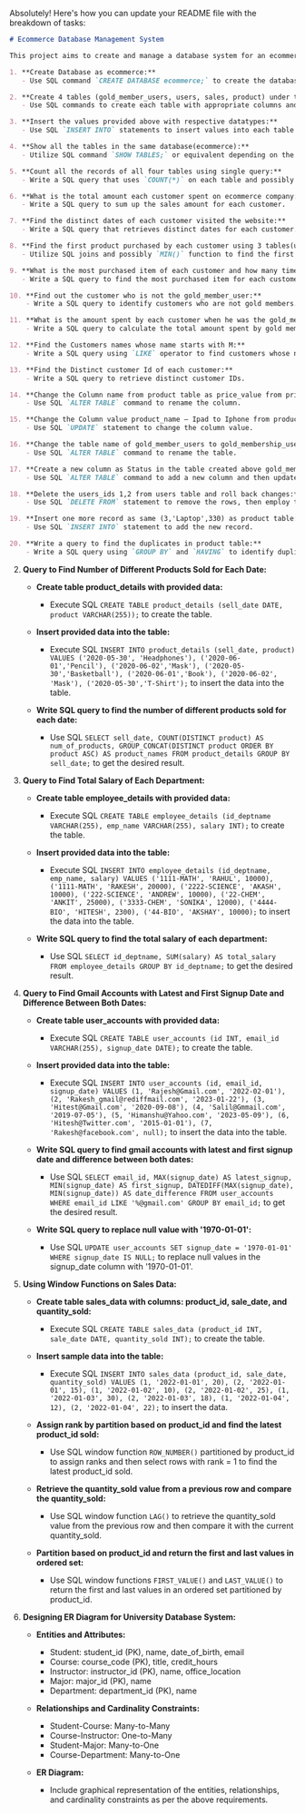 
Absolutely! Here's how you can update your README file with the breakdown of tasks:

```markdown
# Ecommerce Database Management System

This project aims to create and manage a database system for an ecommerce company. Below are the tasks involved and their respective subpoints:

1. **Create Database as ecommerce:**
   - Use SQL command `CREATE DATABASE ecommerce;` to create the database.

2. **Create 4 tables (gold_member_users, users, sales, product) under the above database(ecommerce):**
   - Use SQL commands to create each table with appropriate columns and data types.

3. **Insert the values provided above with respective datatypes:**
   - Use SQL `INSERT INTO` statements to insert values into each table.

4. **Show all the tables in the same database(ecommerce):**
   - Utilize SQL command `SHOW TABLES;` or equivalent depending on the database system.

5. **Count all the records of all four tables using single query:**
   - Write a SQL query that uses `COUNT(*)` on each table and possibly joins them together.

6. **What is the total amount each customer spent on ecommerce company:**
   - Write a SQL query to sum up the sales amount for each customer.

7. **Find the distinct dates of each customer visited the website:**
   - Write a SQL query that retrieves distinct dates for each customer.

8. **Find the first product purchased by each customer using 3 tables(users, sales, product):**
   - Utilize SQL joins and possibly `MIN()` function to find the first purchase for each customer.

9. **What is the most purchased item of each customer and how many times the customer has purchased it:**
   - Write a SQL query to find the most purchased item for each customer along with its count.

10. **Find out the customer who is not the gold_member_user:**
    - Write a SQL query to identify customers who are not gold members.

11. **What is the amount spent by each customer when he was the gold_member user:**
    - Write a SQL query to calculate the total amount spent by gold member users.

12. **Find the Customers names whose name starts with M:**
    - Write a SQL query using `LIKE` operator to find customers whose names start with 'M'.

13. **Find the Distinct customer Id of each customer:**
    - Write a SQL query to retrieve distinct customer IDs.

14. **Change the Column name from product table as price_value from price:**
    - Use SQL `ALTER TABLE` command to rename the column.

15. **Change the Column value product_name – Ipad to Iphone from product table:**
    - Use SQL `UPDATE` statement to change the column value.

16. **Change the table name of gold_member_users to gold_membership_users:**
    - Use SQL `ALTER TABLE` command to rename the table.

17. **Create a new column as Status in the table created above gold_membership_users:**
    - Use SQL `ALTER TABLE` command to add a new column and then update its values accordingly.

18. **Delete the users_ids 1,2 from users table and roll back changes:**
    - Use SQL `DELETE FROM` statement to remove the rows, then employ transactions to roll back if needed.

19. **Insert one more record as same (3,'Laptop',330) as product table:**
    - Use SQL `INSERT INTO` statement to add the new record.

20. **Write a query to find the duplicates in product table:**
    - Write a SQL query using `GROUP BY` and `HAVING` to identify duplicates based on certain criteria.
```

2. **Query to Find Number of Different Products Sold for Each Date:**

   - **Create table product_details with provided data:**
     - Execute SQL `CREATE TABLE product_details (sell_date DATE, product VARCHAR(255));` to create the table.

   - **Insert provided data into the table:**
     - Execute SQL `INSERT INTO product_details (sell_date, product) VALUES ('2020-05-30', 'Headphones'), ('2020-06-01','Pencil'), ('2020-06-02','Mask'), ('2020-05-30','Basketball'), ('2020-06-01','Book'), ('2020-06-02', 'Mask'), ('2020-05-30','T-Shirt');` to insert the data into the table.

   - **Write SQL query to find the number of different products sold for each date:**
     - Use SQL `SELECT sell_date, COUNT(DISTINCT product) AS num_of_products, GROUP_CONCAT(DISTINCT product ORDER BY product ASC) AS product_names FROM product_details GROUP BY sell_date;` to get the desired result.

3. **Query to Find Total Salary of Each Department:**

   - **Create table employee_details with provided data:**
     - Execute SQL `CREATE TABLE employee_details (id_deptname VARCHAR(255), emp_name VARCHAR(255), salary INT);` to create the table.

   - **Insert provided data into the table:**
     - Execute SQL `INSERT INTO employee_details (id_deptname, emp_name, salary) VALUES ('1111-MATH', 'RAHUL', 10000), ('1111-MATH', 'RAKESH', 20000), ('2222-SCIENCE', 'AKASH', 10000), ('222-SCIENCE', 'ANDREW', 10000), ('22-CHEM', 'ANKIT', 25000), ('3333-CHEM', 'SONIKA', 12000), ('4444-BIO', 'HITESH', 2300), ('44-BIO', 'AKSHAY', 10000);` to insert the data into the table.

   - **Write SQL query to find the total salary of each department:**
     - Use SQL `SELECT id_deptname, SUM(salary) AS total_salary FROM employee_details GROUP BY id_deptname;` to get the desired result.

4. **Query to Find Gmail Accounts with Latest and First Signup Date and Difference Between Both Dates:**

   - **Create table user_accounts with provided data:**
     - Execute SQL `CREATE TABLE user_accounts (id INT, email_id VARCHAR(255), signup_date DATE);` to create the table.

   - **Insert provided data into the table:**
     - Execute SQL `INSERT INTO user_accounts (id, email_id, signup_date) VALUES (1, 'Rajesh@Gmail.com', '2022-02-01'), (2, 'Rakesh_gmail@rediffmail.com', '2023-01-22'), (3, 'Hitest@Gmail.com', '2020-09-08'), (4, 'Salil@Gmmail.com', '2019-07-05'), (5, 'Himanshu@Yahoo.com', '2023-05-09'), (6, 'Hitesh@Twitter.com', '2015-01-01'), (7, 'Rakesh@facebook.com', null);` to insert the data into the table.

   - **Write SQL query to find gmail accounts with latest and first signup date and difference between both dates:**
     - Use SQL `SELECT email_id, MAX(signup_date) AS latest_signup, MIN(signup_date) AS first_signup, DATEDIFF(MAX(signup_date), MIN(signup_date)) AS date_difference FROM user_accounts WHERE email_id LIKE '%@gmail.com' GROUP BY email_id;` to get the desired result.

   - **Write SQL query to replace null value with '1970-01-01':**
     - Use SQL `UPDATE user_accounts SET signup_date = '1970-01-01' WHERE signup_date IS NULL;` to replace null values in the signup_date column with '1970-01-01'.


5. **Using Window Functions on Sales Data:**

   - **Create table sales_data with columns: product_id, sale_date, and quantity_sold:**
     - Execute SQL `CREATE TABLE sales_data (product_id INT, sale_date DATE, quantity_sold INT);` to create the table.

   - **Insert sample data into the table:**
     - Execute SQL `INSERT INTO sales_data (product_id, sale_date, quantity_sold) VALUES (1, '2022-01-01', 20), (2, '2022-01-01', 15), (1, '2022-01-02', 10), (2, '2022-01-02', 25), (1, '2022-01-03', 30), (2, '2022-01-03', 18), (1, '2022-01-04', 12), (2, '2022-01-04', 22);` to insert the data.

   - **Assign rank by partition based on product_id and find the latest product_id sold:**
     - Use SQL window function `ROW_NUMBER()` partitioned by product_id to assign ranks and then select rows with rank = 1 to find the latest product_id sold.

   - **Retrieve the quantity_sold value from a previous row and compare the quantity_sold:**
     - Use SQL window function `LAG()` to retrieve the quantity_sold value from the previous row and then compare it with the current quantity_sold.

   - **Partition based on product_id and return the first and last values in ordered set:**
     - Use SQL window functions `FIRST_VALUE()` and `LAST_VALUE()` to return the first and last values in an ordered set partitioned by product_id.

6. **Designing ER Diagram for University Database System:**

   - **Entities and Attributes:**
     - Student: student_id (PK), name, date_of_birth, email
     - Course: course_code (PK), title, credit_hours
     - Instructor: instructor_id (PK), name, office_location
     - Major: major_id (PK), name
     - Department: department_id (PK), name
   - **Relationships and Cardinality Constraints:**
     - Student-Course: Many-to-Many
     - Course-Instructor: One-to-Many
     - Student-Major: Many-to-One
     - Course-Department: Many-to-One

   - **ER Diagram:**
     - Include graphical representation of the entities, relationships, and cardinality constraints as per the above requirements.

